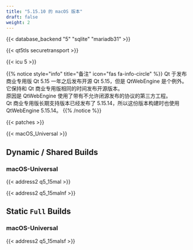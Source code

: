 ```yaml
---
title: "5.15.10 的 macOS 版本"
draft: false
weight: 2
---
```


{{< database_backend "5" "sqlite" "mariadb31" >}}

{{< qt5tls securetransport >}}

{{< icu 5 >}}

{{% notice style="info" title="备注"  icon="fas fa-info-circle" %}}
Qt 于发布商业专用版 Qt 5.15 一年之后发布开源 Qt 5.15，但是 QtWebEngine 是个例外。它保持和 Qt 商业专用版相同的时间发布开源版本。  
原因是 QtWebEngine 使用了带有不允许闭源发布的协议的第三方工程。  
Qt 商业专用版长期支持版本已经发布了 5.15.14，所以这份版本构建时也使用 QtWebEngine 5.15.14。
{{% /notice %}}

{{< patches >}}

{{< macOS_Universal >}}

## Dynamic / Shared Builds

### macOS-Universal

{{< address2 q5_15mal >}}

{{< address2 q5_15malnf >}}

## Static `Full` Builds

### macOS-Universal

{{< address2 q5_15malsf >}}
